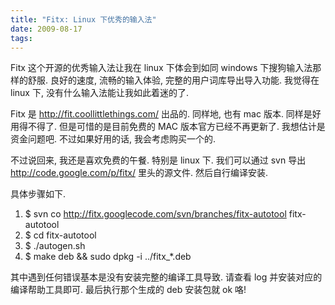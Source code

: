 ```yaml
---
title: "Fitx: Linux 下优秀的输入法"
date: 2009-08-17
tags:
---
```


Fitx 这个开源的优秀输入法让我在 linux 下体会到如同 windows 下搜狗输入法那样的舒服. 良好的速度, 流畅的输入体验, 完整的用户词库导出导入功能. 我觉得在 linux 下, 没有什么输入法能让我如此着迷的了.

Fitx 是 <a href="http://fit.coollittlethings.com/">http://fit.coollittlethings.com/</a> 出品的. 同样地, 也有 mac 版本. 同样是好用得不得了. 但是可惜的是目前免费的 MAC 版本官方已经不再更新了. 我想估计是资金问题吧. 不过如果好用的话, 我会考虑购买一个的.

不过说回来, 我还是喜欢免费的午餐. 特别是 linux 下. 我们可以通过 svn 导出 <a href="http://code.google.com/p/fitx/">http://code.google.com/p/fitx/</a> 里头的源文件. 然后自行编译安装.

具体步骤如下.
1. $ svn co http://fitx.googlecode.com/svn/branches/fitx-autotool fitx-autotool
2. $ cd fitx-autotool
3. $ ./autogen.sh
4. $ make deb && sudo dpkg -i ../fitx_*.deb

其中遇到任何错误基本是没有安装完整的编译工具导致. 请查看 log 并安装对应的编译帮助工具即可.
最后执行那个生成的 deb 安装包就 ok 咯!
